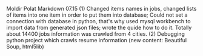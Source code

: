 Moldir Polat Markdown 07.15
(1)
Changed items names in jobs, changed lists of items into one item in order to put them into database; Could not set a connection with database in python, that's why used mysql workbench to import data from generated json files; wrote the quide how to do it. 
Totally about 14400 jobs information was crawled from 4 cities.
(2) 
Debugging python project which crawls resume information (new content: Beautiful Soup, html5lib)
